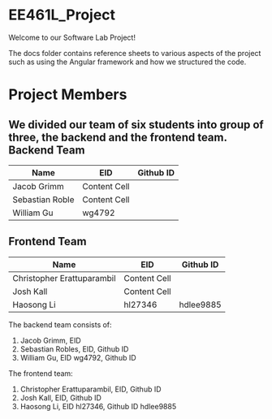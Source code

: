# EE461L_Project
Welcome to our Software Lab Project!

The docs folder contains reference sheets to various aspects of the project such as using the Angular framework and how we structured the code.

# Project Members
We divided our team of six students into group of three, the backend and the frontend team. 
Backend Team
----------------------------------------------
Name            | EID            |Github ID
-------------   | -------------  | -------------
Jacob Grimm     | Content Cell   |
Sebastian Roble | Content Cell   |
William Gu      | wg4792   |
Frontend Team
----------------------------------------------
Name            | EID            |Github ID
-------------   | -------------  | -------------
Christopher Erattuparambil    | Content Cell   |
Josh Kall | Content Cell   |
Haosong Li      | hl27346   | hdlee9885


The backend team consists of: 
1. Jacob Grimm, EID 
2. Sebastian Robles, EID, Github ID
3. William Gu, EID wg4792, Github ID 

The frontend team:
1. Christopher Erattuparambil, EID, Github ID
2. Josh Kall, EID, Github ID
3. Haosong Li, EID hl27346, Github ID hdlee9885
